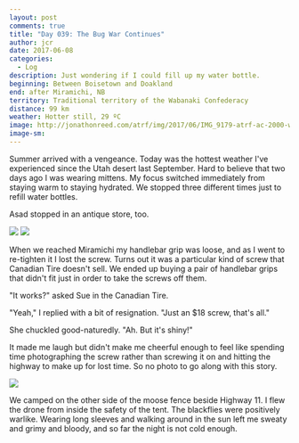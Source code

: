 ```yaml
---
layout: post
comments: true
title: "Day 039: The Bug War Continues"
author: jcr
date: 2017-06-08
categories:
  - Log
description: Just wondering if I could fill up my water bottle.
beginning: Between Boisetown and Doakland
end: after Miramichi, NB
territory: Traditional territory of the Wabanaki Confederacy
distance: 99 km
weather: Hotter still, 29 ºC 
image: http://jonathonreed.com/atrf/img/2017/06/IMG_9179-atrf-ac-2000-web.jpg
image-sm:
---
```


Summer arrived with a vengeance. Today was the hottest weather I've experienced since the Utah desert last September. Hard to believe that two days ago I was wearing mittens. My focus switched immediately from staying warm to staying hydrated. We stopped three different times just to refill water bottles.

Asad stopped in an antique store, too.

<img src="http://jonathonreed.com/atrf/img/2017/06/IMG_9170-atrf-ac-2000-web.jpg"> 

<img src="http://jonathonreed.com/atrf/img/2017/06/IMG_9167-atrf-ac-2000-web.jpg">

When we reached Miramichi my handlebar grip was loose, and as I went to re-tighten it I lost the screw. Turns out it was a particular kind of screw that Canadian Tire doesn't sell. We ended up buying a pair of handlebar grips that didn't fit just in order to take the screws off them. 

"It works?" asked Sue in the Canadian Tire.

"Yeah," I replied with a bit of resignation. "Just an $18 screw, that's all."

She chuckled good-naturedly. "Ah. But it's shiny!" 

It made me laugh but didn't make me cheerful enough to feel like spending time photographing the screw rather than screwing it on and hitting the highway to make up for lost time. So no photo to go along with this story.

<img src="http://jonathonreed.com/atrf/img/2017/06/IMG_3355-atrf-ac-2000-web.jpg">

We camped on the other side of the moose fence beside Highway 11. I flew the drone from inside the safety of the tent. The blackflies were positively warlike. Wearing long sleeves and walking around in the sun left me sweaty and grimy and bloody, and so far the night is not cold enough.